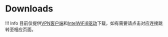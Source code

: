 # Downloads
!!! Info
    目前仅提供[VPN客户端]和[IntelWiFi6驱动]下载，如有需要请点击对应连接跳转至相应页面。

[VPN客户端]: /guides/anyconnect/
[IntelWiFi6驱动]: /guides/intel_wifi/
